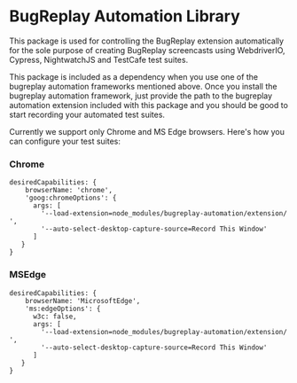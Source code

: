 # BugReplay Automation Library
This package is used for controlling the BugReplay extension automatically for the sole purpose of creating BugReplay screencasts using WebdriverIO, Cypress, NightwatchJS and TestCafe test suites.

This package is included as a dependency when you use one of the bugreplay automation frameworks mentioned above. Once you install the bugreplay automation framework, just provide the path to the bugreplay automation extension included with this package and you should be good to start recording your automated test suites.

Currently we support only Chrome and MS Edge browsers. Here's how you can configure your test suites:

### Chrome
    desiredCapabilities: {
        browserName: 'chrome',
        'goog:chromeOptions': {
          args: [
            '--load-extension=node_modules/bugreplay-automation/extension/ ',
            '--auto-select-desktop-capture-source=Record This Window'
          ]
       }
    }


### MSEdge 
    desiredCapabilities: {
        browserName: 'MicrosoftEdge',
        'ms:edgeOptions': {
          w3c: false,
          args: [
            '--load-extension=node_modules/bugreplay-automation/extension/ ',
            '--auto-select-desktop-capture-source=Record This Window'
          ]
       }
    }